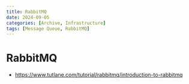 ```yaml
---
title: RabbitMQ
date: 2024-09-05
categories: [Archive, Infrastructure]
tags: [Message Queue, RabbitMQ]
---
```


# RabbitMQ

- https://www.tutlane.com/tutorial/rabbitmq/introduction-to-rabbitmq
